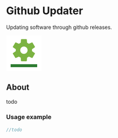 # Github Updater

Updating software through github releases.

[![logo](logo.png)](https://github.com/jcaillon/GithubUpdater)

## About

todo

### Usage example

```csharp
//todo
```
